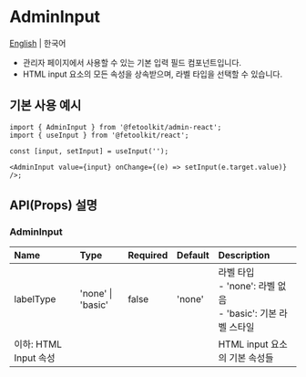 # AdminInput

[English](../en/component_input.md) | 한국어

- 관리자 페이지에서 사용할 수 있는 기본 입력 필드 컴포넌트입니다.
- HTML input 요소의 모든 속성을 상속받으며, 라벨 타입을 선택할 수 있습니다.

## 기본 사용 예시

```tsx
import { AdminInput } from '@fetoolkit/admin-react';
import { useInput } from '@fetoolkit/react';

const [input, setInput] = useInput('');

<AdminInput value={input} onChange={(e) => setInput(e.target.value)} />;
```

## API(Props) 설명

### AdminInput

| Name                  | Type              | Required | Default | Description                                                         |
| :-------------------- | :---------------- | :------- | :------ | :------------------------------------------------------------------ |
| labelType             | 'none' \| 'basic' | false    | 'none'  | 라벨 타입 <br> - 'none': 라벨 없음 <br> - 'basic': 기본 라벨 스타일 |
| 이하: HTML Input 속성 |                   |          |         | HTML input 요소의 기본 속성들                                       |
